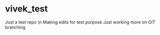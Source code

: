 # vivek_test
Just a test repo 
\n 
Making edits for test purpose
Just working more on GIT branching 
